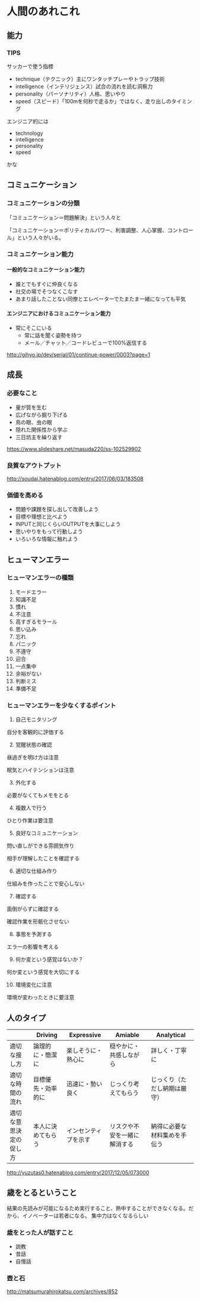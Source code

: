 # 人間のあれこれ

## 能力

### TIPS

サッカーで使う指標

- technique（テクニック）主にワンタッチプレーやトラップ技術
- intelligence（インテリジェンス）試合の流れを読む洞察力
- personality（パーソナリティ）人格、思いやり
- speed（スピード）「100mを何秒で走るか」ではなく、走り出しのタイミング

エンジニア的には

- technology
- intelligence
- personality
- speed

かな


## コミュニケーション

### コミュニケーションの分類

「コミュニケーション＝問題解決」という人々と

「コミュニケーション＝ポリティカルパワー、利害調整、人心掌握、コントロール」という人々がいる。

### コミュニケーション能力

#### 一般的なコミュニケーション能力

- 誰とでもすぐに仲良くなる
- 社交の場でそつなくこなす
- あまり話したことない同僚とエレベーターでたまたま一緒になっても平気

#### エンジニアにおけるコミュニケーション能力

- 常にそこにいる
    - 常に話を聞く姿勢を持つ
    - メール／チャット／コードレビューで100%返信する

http://gihyo.jp/dev/serial/01/continue-power/0003?page=1

## 成長

### 必要なこと

- 量が質を生む
- 広げながら掘り下げる
- 鳥の眼、虫の眼
- 隠れた関係性から学ぶ
- 三日坊主を繰り返す

https://www.slideshare.net/masuda220/ss-102529902

### 良質なアウトプット

http://soudai.hatenablog.com/entry/2017/06/03/183508



### 価値を高める

* 問題や課題を探し出して改善しよう
* 目標や理想と比べよう
* INPUTと同じくらいOUTPUTを大事にしよう
* 思いやりをもって行動しよう
* いろいろな情報に触れよう


## ヒューマンエラー

### ヒューマンエラーの種類

1. モードエラー
2. 知識不足
3. 慣れ
4. 不注意
5. 高すぎるモラール
6. 思い込み
7. 忘れ
8. パニック
9. 不遵守
10. 迎合
11. 一点集中
12. 余裕がない
13. 判断ミス
14. 準備不足


### ヒューマンエラーを少なくするポイント

1. 自己モニタリング

自分を客観的に評価する

2. 覚醒状態の確認

昼過ぎを明け方は注意

眠気とハイテンションは注意

3. 外化する

必要がなくてもメモをとる

4. 複数人で行う

ひとり作業は要注意

5. 良好なコミュニケーション

問い直しができる雰囲気作り

相手が理解したことを確認する

6. 適切な仕組み作り

仕組みを作ったことで安心しない

7. 確認する

面倒がらずに確認する

確認作業を形骸化させない

8. 事態を予測する

エラーの影響を考える

9. 何か変という感覚はないか？

何か変という感覚を大切にする

10. 環境変化に注意

環境が変わったときに要注意

## 人のタイプ

||Driving|Expressive|Amiable|Analytical|
|---|---|---|---|---|
|適切な接し方|論理的に・簡潔に|楽しそうに・熱心に|穏やかに・共感しながら|詳しく・丁寧に|
|適切な時間の流れ|目標優先・効率的に|迅速に・勢い良く|じっくり考えてもらう|じっくり（ただし納期は厳守）|
|適切な意思決定の促し方|本人に決めてもらう|インセンティブを示す|リスクや不安を一緒に解消する|納得に必要な材料集めを手伝う|


http://yuzutas0.hatenablog.com/entry/2017/12/05/073000

## 歳をとるということ

結果の先読みが可能になるため実行すること、熱中することができなくなる。だから、イノベーターは若者になる。
集中力はなくなるらしい



### 歳をとった人が話すこと

- 説教
- 昔話
- 自慢話


### 壺と石

http://matsumurahirokatsu.com/archives/852



